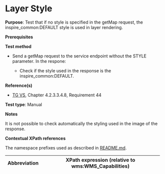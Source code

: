 # Layer Style

**Purpose**: Test that if no style is specified in the getMap request, the inspire_common:DEFAULT style is used in layer rendering.

**Prerequisites**

**Test method**

* Send a getMap request to the service endpoint without the STYLE parameter. In the respone:

  * Check if the style used in the response is the inspire_common:DEFAULT.

**Reference(s)**
* [TG VS](./README.md#ref_TG_VS), Chapter 4.2.3.3.4.8, Requirement 44

**Test type**: Manual

**Notes**

It is not possible to check automatically the styling used in the image of the response.

**Contextual XPath references**

The namespace prefixes used as described in [README.md](./README.md#namespaces).

Abbreviation                                               |  XPath expression (relative to wms:WMS_Capabilities)
---------------------------------------------------------- | -------------------------------------------------------------------------

